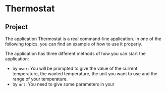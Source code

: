 # Thermostat

## Project

The application Thermostat is a real command-line application. In one of the following topics, you can find an example of how to use it properly.

The application has three different methods of how you can start the application:
* by `user`: You will be prompted to give the value of the current temperature, the wanted temperature, the unit you want to use and the range of your temperature.
* by `url`: You need to give some parameters in your   
